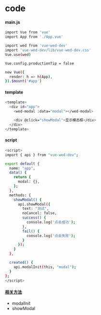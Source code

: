 
# code

#### main.js

``` bash
import Vue from 'vue'
import App from './App.vue'

import wed from 'vue-wed-dev'
import 'vue-wed-dev/lib/vue-wed-dev.css'
Vue.use(wed)

Vue.config.productionTip = false

new Vue({
  render: h => h(App),
}).$mount('#app')
```

#### template

``` bash
<template>
  <div id="app">
    <wed-modal :data="modal"></wed-modal>

    <div @click="showModal">显示模态框</div>
  </div>
</template>
```

#### script

``` bash
<script>
import { api } from "vue-wed-dev";

export default {
  name: "app",
  data() {
    return {
      modal: {},
    };
  },
  methods: {
    showModal() {
      api.showModal({
        text: "测试",
        noCancel: false,
        success() {
          console.log('点击成功');
        },
        fail() {
          console.log('点击失败');
        }
      });
    }
  },

  created() {
    api.modalInit(this, "modal");
  }
};
</script>
```

#### [相关方法](/docs/mothods/modal.md)
- modalInit
- showModal
